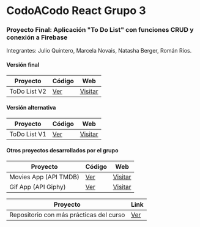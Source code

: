 # CodoACodo React Grupo 3
### Proyecto Final: Aplicación "To Do List" con funciones CRUD y conexión a Firebase

Integrantes: Julio Quintero, Marcela Novais, Natasha Berger, Román Ríos.

#### Versión final

| Proyecto               | Código                                                           | Web                                                        |
| ---------------------- | ---------------------------------------------------------------- | ---------------------------------------------------------- |
| ToDo List V2    | [Ver](https://github.com/romanrios/cac-react-grupo3/tree/main/ToDoMar/) | [Visitar](https://romanrios.github.io/cac-react-grupo3/ToDoMar/dist/) |

#### Versión alternativa
| Proyecto               | Código                                                           | Web                                                        |
| ---------------------- | ---------------------------------------------------------------- | ---------------------------------------------------------- |
| ToDo List V1      | [Ver](https://github.com/romanrios/cac-react-grupo3/tree/main/ToDoRoman/) | [Visitar](https://romanrios.github.io/cac-react-grupo3/ToDoRoman/dist/) |

#### Otros proyectos desarrollados por el grupo

| Proyecto               | Código                                                           | Web                                                        |
| ---------------------- | ---------------------------------------------------------------- | ---------------------------------------------------------- |
| Movies App (API TMDB) | [Ver](https://github.com/romanrios/cac-react/tree/main/clase_10) | [Visitar](https://romanrios.github.io/cac-react/clase_10/dist) |
| Gif App (API Giphy) | [Ver](https://github.com/romanrios/cac-react-grupo3/tree/main/GifAppJulio/) | [Visitar](https://romanrios.github.io/cac-react-grupo3/GifAppJulio/dist/) |


| Proyecto               | Link                                                        |
| ---------------------- | ---------------------------------------------------------------- |
| Repositorio con más prácticas del curso | [Ver](https://github.com/romanrios/cac-react) | 

